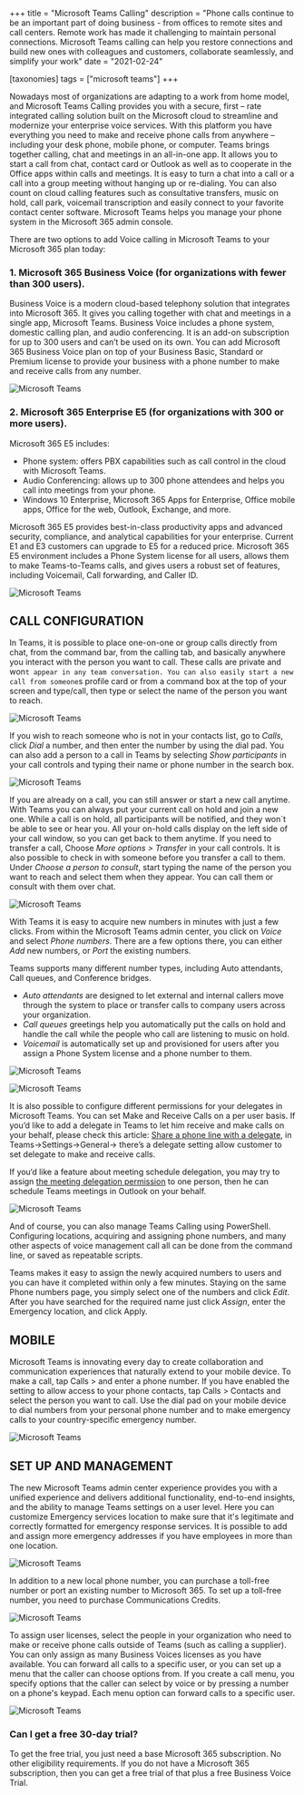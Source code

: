 +++
title = "Microsoft Teams Calling"
description = "Phone calls continue to be an important part of doing business - from offices to remote sites and call centers. Remote work has made it challenging to maintain personal connections. Microsoft Teams calling can help you restore connections and build new ones with colleagues and customers, collaborate seamlessly, and simplify your work"
date = "2021-02-24"

[taxonomies]
tags = ["microsoft teams"]
+++

Nowadays most of organizations are adapting to a work from home model, and Microsoft Teams Calling provides you with a secure, first – rate integrated calling solution built on the Microsoft cloud to streamline and modernize your enterprise voice services. With this platform you have everything you need to make and receive phone calls from anywhere – including your desk phone, mobile phone, or computer.
Teams brings together calling, chat and meetings in an all-in-one app. It allows you to start a call from chat, contact card or Outlook as well as to cooperate in the Office apps within calls and meetings. It is easy to turn a chat into a call or a call into a group meeting without hanging up or re-dialing. You can also count on cloud calling features such as consultative transfers, music on hold, call park, voicemail transcription and easily connect to your favorite contact center software. Microsoft Teams helps you manage your phone system in the Microsoft 365 admin console.

There are two options to add Voice calling in Microsoft Teams to your Microsoft 365 plan today:

### 1. Microsoft 365 Business Voice (for organizations with fewer than 300 users).

Business Voice is a modern cloud-based telephony solution that integrates into Microsoft 365. It gives you calling together with chat and meetings in a single app, Microsoft Teams. Business Voice includes a phone system, domestic calling plan, and audio conferencing. It is an add-on subscription for up to 300 users and can’t be used on its own. You can add Microsoft 365 Business Voice plan on top of your Business Basic, Standard or Premium license to provide your business with a phone number to make and receive calls from any number. 

![Microsoft Teams](/img/1.png)

### 2. Microsoft 365 Enterprise E5 (for organizations with 300 or more users).

Microsoft 365 E5 includes:

* Phone system: offers PBX capabilities such as call control in the cloud with Microsoft Teams.
* Audio Conferencing: allows up to 300 phone attendees and helps you call into meetings from your phone.
* Windows 10 Enterprise, Microsoft 365 Apps for Enterprise, Office mobile apps, Office for the web, Outlook, Exchange, and more.

Microsoft 365 E5 provides best-in-class productivity apps and advanced security, compliance, and analytical capabilities for your enterprise. Current E1 and E3 customers can upgrade to E5 for a reduced price. Microsoft 365 E5 environment includes a Phone System license for all users, allows them to make Teams-to-Teams calls, and gives users a robust set of features, including Voicemail, Call forwarding, and Caller ID. 

![Microsoft Teams](/img/2.png)

## CALL CONFIGURATION

In Teams, it is possible to place one-on-one or group calls directly from chat, from the command bar, from the calling tab, and basically anywhere you interact with the person you want to call. These calls are private and won`t appear in any team conversation. You can also easily start a new call from someone`s profile card or from a command box at the top of your screen and type/call, then type or select the name of the person you want to reach. 

![Microsoft Teams](/img/3.png)

If you wish to reach someone who is not in your contacts list, go to *Calls*, click *Dial* a number, and then enter the number by using the dial pad. You can also add a person to a call in Teams by selecting *Show participants* in your call controls and typing their name or phone number in the search box.

![Microsoft Teams](/img/4.png)

If you are already on a call, you can still answer or start a new call anytime. With Teams you can always put your current call on hold and join a new one. While a call is on hold, all participants will be notified, and they won`t be able to see or hear you. All your on-hold calls display on the left side of your call window, so you can get back to them anytime. If you need to transfer a call, Choose *More options > Transfer* in your call controls. It is also possible to check in with someone before you transfer a call to them. Under *Choose a person to consult*, start typing the name of the person you want to reach and select them when they appear. You can call them or consult with them over chat.

![Microsoft Teams](/img/5.png)

With Teams it is easy to acquire new numbers in minutes with just a few clicks. From within the Microsoft Teams admin center, you click on *Voice* and select *Phone numbers*. There are a few options there, you can either *Add* new numbers, or *Port* the existing numbers. 

Teams supports many different number types, including Auto attendants, Call queues, and Conference bridges. 

* *Auto attendants* are designed to let external and internal callers move through the system to place or transfer calls to company users across your organization.
* *Call queues* greetings help you automatically put the calls on hold and handle the call while the people who call are listening to music on hold.
* *Voicemail* is automatically set up and provisioned for users after you assign a Phone System license and a phone number to them.

![Microsoft Teams](/img/6.png)

![Microsoft Teams](/img/7.png)

It is also possible to configure different permissions for your delegates in Microsoft Teams. You can set Make and Receive Calls on a per user basis. If you’d like to add a delegate in Teams to let him receive and make calls on your behalf, please check this article: [Share a phone line with a delegate](https://support.microsoft.com/en-us/office/share-a-phone-line-with-a-delegate-16307929-a51f-43fc-8323-3b1bf115e5a8?ui=en-us&rs=en-us&ad=us), in Teams->Settings->General-> there’s a delegate setting allow customer to set delegate to make and receive calls.

If you‘d like a feature about meeting schedule delegation, you may try to assign [the meeting delegation permission](https://support.office.com/en-us/article/Manage-another-person-s-mail-and-calendar-items-AFB79D6B-2967-43B9-A944-A6B953190AF5#__toc370369832) to one person, then he can schedule Teams meetings in Outlook on your behalf.

![Microsoft Teams](/img/8.png)

And of course, you can also manage Teams Calling using PowerShell. Configuring locations, acquiring and assigning phone numbers, and many other aspects of voice management call all can be done from the command line, or saved as repeatable scripts.

Teams makes it easy to assign the newly acquired numbers to users and you can have it completed within only a few minutes. Staying on the same Phone numbers page, you simply select one of the numbers and click *Edit*. After you have searched for the required name just click *Assign*, enter the Emergency location, and click Apply.

## MOBILE

Microsoft Teams is innovating every day to create collaboration and communication experiences that naturally extend to your mobile device. To make a call, tap Calls > and enter a phone number. If you have enabled the setting to allow access to your phone contacts, tap Calls > Contacts and select the person you want to call. Use the dial pad on your mobile device to dial numbers from your personal phone number and to make emergency calls to your country-specific emergency number. 

![Microsoft Teams](/img/9.png)

## SET UP AND MANAGEMENT

The new Microsoft Teams admin center experience provides you with a unified experience and delivers additional functionality, end-to-end insights, and the ability to manage Teams settings on a user level. Here you can customize Emergency services location to make sure that it's legitimate and correctly formatted for emergency response services. It is possible to add and assign more emergency addresses if you have employees in more than one location.

![Microsoft Teams](/img/10.png)

In addition to a new local phone number, you can purchase a toll-free number or port an existing number to Microsoft 365. To set up a toll-free number, you need to purchase Communications Credits.

![Microsoft Teams](/img/11.png)

To assign user licenses, select the people in your organization who need to make or receive phone calls outside of Teams (such as calling a supplier). You can only assign as many Business Voices licenses as you have available. You can forward all calls to a specific user, or you can set up a menu that the caller can choose options from. If you create a call menu, you specify options that the caller can select by voice or by pressing a number on a phone's keypad. Each menu option can forward calls to a specific user.

![Microsoft Teams](/img/12.png)

### Can I get a free 30-day trial?

To get the free trial, you just need a base Microsoft 365 subscription. No other eligibility requirements. If you do not have a Microsoft 365 subscription, then you can get a free trial of that plus a free Business Voice Trial.
